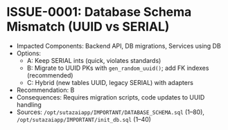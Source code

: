 # ISSUE-0001: Database Schema Mismatch (UUID vs SERIAL)

- Impacted Components: Backend API, DB migrations, Services using DB
- Options:
  - A: Keep SERIAL ints (quick, violates standards)
  - B: Migrate to UUID PKs with `gen_random_uuid()`; add FK indexes (recommended)
  - C: Hybrid (new tables UUID, legacy SERIAL) with adapters
- Recommendation: B
- Consequences: Requires migration scripts, code updates to UUID handling
- Sources: `/opt/sutazaiapp/IMPORTANT/DATABASE_SCHEMA.sql` (1–80), `/opt/sutazaiapp/IMPORTANT/init_db.sql` (1–40)
